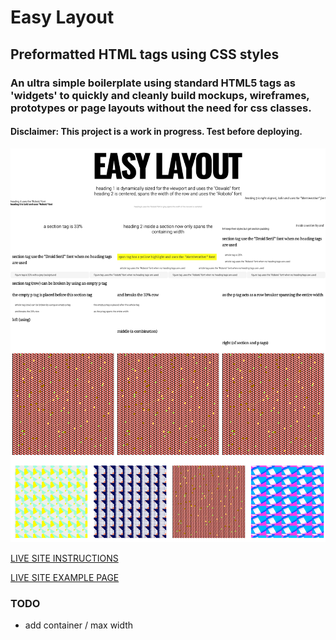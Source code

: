 # Easy Layout

## Preformatted HTML tags using CSS styles

### An ultra simple boilerplate using standard HTML5 tags as 'widgets' to quickly and cleanly build mockups, wireframes, prototypes or page layouts without the need for css classes.

#### Disclaimer: This project is a work in progress. Test before deploying.

![preview](preview.png)

[LIVE SITE INSTRUCTIONS](https://easycss.github.io/easylayout/)

[LIVE SITE EXAMPLE PAGE](https://easycss.github.io/easylayout/example.html)


### TODO
  - add container / max width
